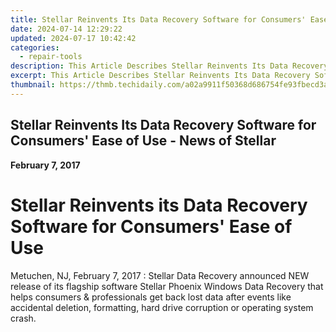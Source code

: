 ```yaml
---
title: Stellar Reinvents Its Data Recovery Software for Consumers' Ease of Use - News of Stellar
date: 2024-07-14 12:29:22
updated: 2024-07-17 10:42:42
categories:
  - repair-tools
description: This Article Describes Stellar Reinvents Its Data Recovery Software for Consumers' Ease of Use - News of Stellar
excerpt: This Article Describes Stellar Reinvents Its Data Recovery Software for Consumers' Ease of Use - News of Stellar
thumbnail: https://thmb.techidaily.com/a02a9911f50368d686754fe93fbecd3af42fa753760f192f422f0660350e151b.jpg
---
```


## Stellar Reinvents Its Data Recovery Software for Consumers' Ease of Use - News of Stellar

**February 7, 2017**

# **Stellar Reinvents its Data Recovery Software for Consumers' Ease of Use**

Metuchen, NJ, February 7, 2017 : Stellar Data Recovery announced NEW release of its flagship software Stellar Phoenix Windows Data Recovery that helps consumers & professionals get back lost data after events like accidental deletion, formatting, hard drive corruption or operating system crash.


<ins class="adsbygoogle"
     style="display:block"
     data-ad-format="autorelaxed"
     data-ad-client="ca-pub-7571918770474297"
     data-ad-slot="1223367746"></ins>



<ins class="adsbygoogle"
     style="display:block"
     data-ad-client="ca-pub-7571918770474297"
     data-ad-slot="8358498916"
     data-ad-format="auto"
     data-full-width-responsive="true"></ins>
